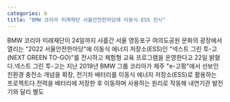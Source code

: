 ```yaml
---
categories: b
title: "BMW 코리아 미래재단 서울안전한마당에 이동식 ESS 전시"
---
```

BMW 코리아 미래재단이 24일까지 사흘간 서울 영등포구 여의도공원 문화의 광장에서 열리는 "2022 서울안전한마당"에 이동식 에너지 저장소(ESS)인 "넥스트 그린 투-고(NEXT GREEN TO-GO)"를 전시하고 체험형 교육 프로그램을 운영한다고 22일 밝혔다.넥스트 그린 투-고는 지난 2019년 BMW 그룹 코리아가 제주 "e-고팡"에서 선보인 친환경 충전소 개념을 확장, 전기차 배터리를 이동식 에너지 저장소(ESS)로 활용하는 프로젝트다.전력을 배터리에 저장한 후 이동하며 사용하는 원리로 작동해 내연기관 발전기와 달리 별도